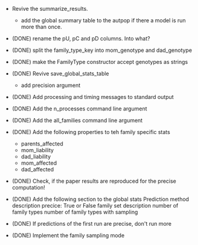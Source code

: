 


* Revive the summarize_results.
    * add the global summary table to the autpop if there a model 
    is run more than once.

* (DONE) rename the pU, pC and pD columns. Into what?

* (DONE) split the family_type_key into mom_genotype and dad_genotype

* (DONE) make the FamilyType constructor accept genotypes as strings

* (DONE) Revive save_global_stats_table
    * add precision argument

* (DONE) Add processing and timing messages to standard output

* (DONE) Add the n_processes command line argument
* (DONE) Add the all_families command line argument

* (DONE) Add the following properties to teh family specific stats
    * parents_affected
    * mom_liability
    * dad_liability
    * mom_affected
    * dad_affected

* (DONE) Check, if the paper results are reproduced 
for the precise computation!


* (DONE) Add the following section to the global stats
    Prediction method description
        precice: True or False
        family set description
        number of family types
        number of family types with sampling

* (DONE) If predictions of the first run are precise, don't run more

* (DONE) Implement the family sampling mode